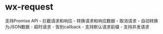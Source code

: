 # wx-request
支持Promise API - 拦截请求和响应 - 转换请求和响应数据 - 取消请求 - 自动转换为JSON数据 - 超时请求 - 告别callback - 支持默认请求前缀 - 支持并发请求
